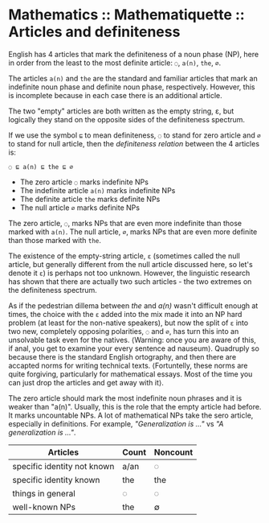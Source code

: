 # Mathematics :: Mathematiquette :: Articles and definiteness

English has 4 articles that mark the definiteness of a noun phase (NP), 
here in order from the least to the most definite article: 
`◌`, `a(n)`, `the`, `∅`.

The articles `a(n)` and `the` are the standard and familiar articles that mark an indefinite noun phase and definite noun phase, respectively. However, this is incomplete because in each case there is an additional article.

The two "empty" articles are both written as the empty string, ε, but logically they stand on the opposite sides of the definiteness spectrum.

If we use the symbol `⊑` to mean definiteness, `◌` to stand for zero article and `∅` to stand for null article, then the *definiteness relation* between the 4 articles is:

`◌ ⊑ a(n) ⊑ the ⊑ ∅`

- The zero       article `◌`    marks indefinite NPs
- The indefinite article `a(n)` marks indefinite NPs
- The definite   article `the`  marks definite NPs
- The null       article `∅`    marks definite NPs

The zero article, `◌`, marks NPs that are even more indefinite than those marked with `a(n)`. The null article, `∅`, marks NPs that are even more definite than those marked with `the`.

The existence of the empty-string article, `ε` (sometimes called the null article, but generally different from the null article discussed here, so let's denote it `ε`) is perhaps not too unknown. However, the linguistic research has shown that there are actually two such articles - the two extremes on the definiteness spectrum.

As if the pedestrian dillema between *the* and *a(n)* wasn't difficult enough at times, the choice with the `ε` added into the mix made it into an NP hard problem (at least for the non-native speakers), but now the split of `ε` into two new, completely opposing polarities, `◌` and `∅`, has turn this into an unsolvable task even for the natives. ⟨Warning: once you are aware of this, if anal, you get to examine your every sentence ad nauseum⟩. Quadruply so because there is the standard English ortography, and then there are accapted norms for writing technical texts. ⟨Fortuntelly, these norms are quite forgiving, particularly for mathematical essays. Most of the time you can just drop the articles and get away with it⟩.


The zero article should mark the most indefinite noun phrases and it is weaker than "a(n)". Usually, this is the role that the empty article had before. It marks uncountable NPs. A lot of mathematical NPs take the sero article, especially in definitions. For example, *"Generalization is …"* vs *"A generalization is …"*.

Articles                    | Count | Noncount
----------------------------|-------|-----------
specific identity not known | a/an  | ◌
specific identity known     | the   | the
things in general           | ◌     | ◌
well-known NPs              | the   | ∅
